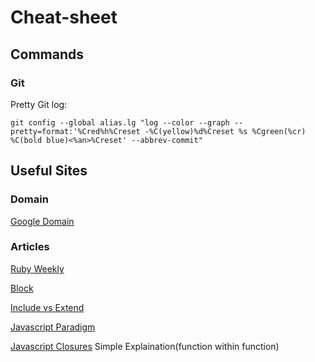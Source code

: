 # Cheat-sheet

## Commands
### Git

Pretty Git log:
```
git config --global alias.lg "log --color --graph --pretty=format:'%Cred%h%Creset -%C(yellow)%d%Creset %s %Cgreen(%cr) %C(bold blue)<%an>%Creset' --abbrev-commit"
```

## Useful Sites
### Domain

[Google Domain](https://domains.google.com/about/)

### Articles

[Ruby Weekly](http://rubyweekly.com/)

[Block](http://www.sitepoint.com/closures-ruby/)

[Include vs Extend](http://www.railstips.org/blog/archives/2009/05/15/include-vs-extend-in-ruby/)

[Javascript Paradigm](https://www.quora.com/JavaScript-follows-which-Programming-Paradigm)

[Javascript Closures](http://stackoverflow.com/questions/111102/how-do-javascript-closures-work)
  Simple Explaination(function within function)